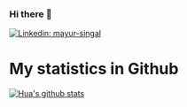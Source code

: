 ### Hi there 👋

<!--
**ulixius9/ulixius9** is a ✨ _special_ ✨ repository because its `README.md` (this file) appears on your GitHub profile.

Here are some ideas to get you started:

- 🔭 I’m currently working on ...
- 🌱 I’m currently learning ...
- 👯 I’m looking to collaborate on ...
- 🤔 I’m looking for help with ...
- 💬 Ask me about ...
- 📫 How to reach me: ...
- 😄 Pronouns: ...
- ⚡ Fun fact: ...
-->


[![Linkedin: mayur-singal](https://img.shields.io/badge/-pmbrull-blue?style=flat-square&logo=Linkedin&logoColor=white&link=https://www.linkedin.com/in/mayur-singal-477a76141/)](https://www.linkedin.com/in/mayur-singal-477a76141/)


# My statistics in Github
[![Hua's github stats](https://github-readme-stats.vercel.app/api?username=ulixius9&show_icons=true&theme=prussian&count_private=true)](https://github.com/ulixius9/github-readme-stats)

